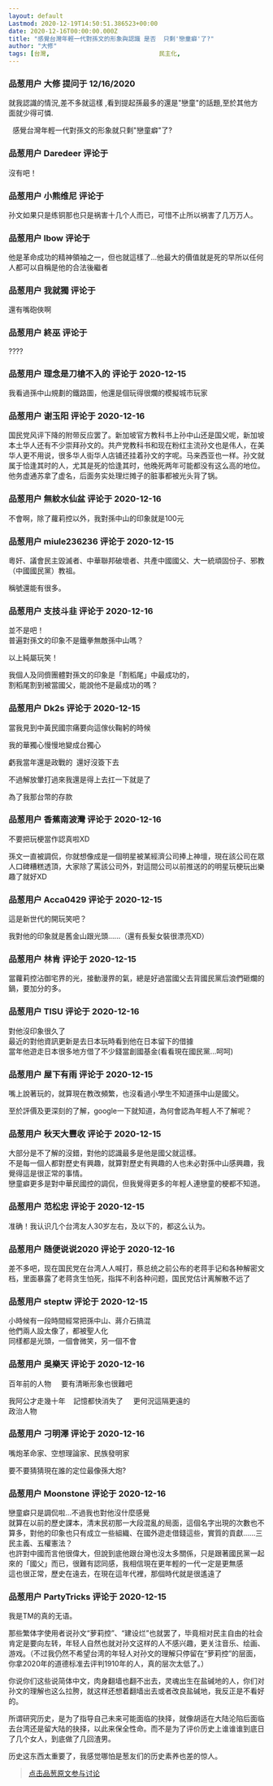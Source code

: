```yaml
---
layout: default
Lastmod: 2020-12-19T14:50:51.386523+00:00
date: 2020-12-16T00:00:00.000Z
title: "感覺台灣年輕一代對孫文的形象與認識 是否  只剩'戀童癖'了?"
author: "大修"
tags: [台灣,								民主化,								孫中山,								孫文]
---
```



### 品葱用户 **大修** 提问于 12/16/2020
    
就我認識的情況,差不多就這樣 ,看到提起孫最多的還是"戀童"的話題,至於其他方面就少得可憐.  
  
  感覺台灣年輕一代對孫文的形象就只剩"戀童癖"了?
    
                

### 品葱用户 **Daredeer** 评论于 
        
沒有吧！
        
                

### 品葱用户 **小熊维尼** 评论于 
        
孙文如果只是练铜那也只是祸害十几个人而已，可惜不止所以祸害了几万万人。
        
                

### 品葱用户 **lbow** 评论于 
        
他是革命成功的精神領袖之一，但也就這樣了…他最大的價值就是死的早所以任何人都可以自稱是他的合法後繼者
        
                

### 品葱用户 **我就獨** 评论于 
        
還有嘴砲俠啊
        
                

### 品葱用户 **終巫** 评论于 
        
????
        
                

### 品葱用户 **理念是刀槍不入的** 评论于 2020-12-15
        
我看過孫中山規劃的鐵路圖，他還是個玩得很爛的模擬城市玩家
        
                

### 品葱用户 **谢玉阳** 评论于 2020-12-16
        
国民党风评下降的附带反应罢了。新加坡官方教科书上孙中山还是国父呢，新加坡本土华人还有不少崇拜孙文的。共产党教科书和现在粉红主流孙文也是伟人，在美华人更不用说，很多华人街华人店铺还挂着孙文的字呢。马来西亚也一样。孙文就属于恰逢其时的人，尤其是死的恰逢其时，他晚死两年可能都没有这么高的地位。他务虚通苏拿了虚名，后面务实处理烂摊子的脏事都被光头背了锅。
        
                

### 品葱用户 **無紋水仙盆** 评论于 2020-12-16
        
不會啊，除了蘿莉控以外，我對孫中山的印象就是100元
        
                

### 品葱用户 **miule236236** 评论于 2020-12-15
        
粵奸、議會民主毀滅者、中華聯邦破壞者、共產中國國父、大一統頑固份子、邪教（中國國民黨）教祖。  
  
稱號還能有很多。
        
                

### 品葱用户 **支技斗韭** 评论于 2020-12-16
        
並不是吧！  
普遍對孫文的印象不是鐵拳無敵孫中山嗎？  
  
以上純屬玩笑！  
  
我個人及同儕團體對孫文的印象是「割稻尾」中最成功的，  
割稻尾割到被當國父，能說他不是最成功的嗎？
        
                

### 品葱用户 **Dk2s** 评论于 2020-12-15
        
當我見到中黃民國宗痛要向這傢伙鞠躬的時候  
  
我的華獨心慢慢地變成台獨心  
  
虧我當年還是政戰的  還好沒簽下去  
  
不過解放暈打過來我還是得上去扛一下就是了  
  
為了我那台幣的存款
        
                

### 品葱用户 **香蕉南波灣** 评论于 2020-12-16
        
不要把玩梗當作認真啦XD  
  
孫文一直被調侃，你就想像成是一個明星被某經濟公司捧上神壇，現在該公司在眾人口碑糟糕透頂，大家除了罵該公司外，對這間公司以前推送的的明星玩梗玩出樂趣了就好XD
        
                

### 品葱用户 **Acca0429** 评论于 2020-12-15
        
這是新世代的開玩笑吧？  
  
我對他的印象就是舊金山跟光頭......（還有長髮女裝很漂亮XD）
        
                

### 品葱用户 **林肯** 评论于 2020-12-15
        
當蘿莉控沾御宅界的光，接動漫界的氣，總是好過當國父去背國民黨后浪們砸爛的鍋，要加分的多。
        
                

### 品葱用户 **TISU** 评论于 2020-12-16
        
對他沒印象很久了  
最近的對他資訊更新是去日本玩時看到他在日本留下的借據  
當年他遊走日本很多地方借了不少錢當創國基金(看看現在國民黨...呵呵)
        
                

### 品葱用户 **屋下有雨** 评论于 2020-12-15
        
嘴上說著玩的，就算現在教改頻繁，也沒看過小學生不知道孫中山是國父。  
  
至於評價及更深刻的了解，google一下就知道，為何會認為年輕人不了解呢？
        
                

### 品葱用户 **秋天大豐收** 评论于 2020-12-15
        
大部分是不了解的沒錯，對他的認識最多是他是國父就這樣。  
不是每一個人都對歷史有興趣，就算對歷史有興趣的人也未必對孫中山感興趣，我覺得這是很正常的事情。  
戀童癖更多是對中華民國控的調侃，但我覺得更多的年輕人連戀童的梗都不知道。
        
                

### 品葱用户 **范松忠** 评论于 2020-12-15
        
准确！我认识几个台湾友人30岁左右，及以下的，都这么认为。
        
                

### 品葱用户 **随便说说2020** 评论于 2020-12-16
        
差不多吧，现在国民党在台湾人人喊打，蔡总统之前公布的老蒋手记和各种解密文档，里面暴露了老蒋贪生怕死，指挥不利各种问题，国民党估计离解散不远了
        
                

### 品葱用户 **steptw** 评论于 2020-12-15
        
小時候有一段時間經常把孫中山、蔣介石搞混  
他們兩人設太像了，都被聖人化  
同樣都是光頭，一個會微笑，另一個不會
        
                

### 品葱用户 **吳樂天** 评论于 2020-12-16
        
百年前的人物     要有清晰形象也很難吧  
  
我阿公才走幾十年    記憶都快消失了     更何況這隔更遠的  
政治人物
        
                

### 品葱用户 **刁明澤** 评论于 2020-12-16
        
嘴炮革命家、空想理論家、民族發明家  
  
要不要猜猜現在誰的定位最像孫大炮?
        
                

### 品葱用户 **Moonstone** 评论于 2020-12-16
        
戀童癖只是調侃啦...不過我也對他沒什麼感覺  
就算在以前的歷史課本，清末民初那一大段混亂的局面，這個名字出現的次數也不算多，對他的印象也只有成立一些組織、在國外遊走借錢這些，實質的貢獻......三民主義、五權憲法？  
也許對中國而言他很偉大，但說到底他跟台灣也沒太多關係，只是跟著國民黨一起來的「國父」而已，很難有認同感，我相信現在更年輕的一代一定是更無感  
這也很正常，歷史在遠去，在現在這年代裡，那個時代就是很遙遠了
        
                

### 品葱用户 **PartyTricks** 评论于 2020-12-15
        
我是TM的真的无语。  
  
那些繁体字使用者说孙文“萝莉控”、“建设烂”也就罢了，毕竟相对民主自由的社会肯定是要向左转，年轻人自然也就对孙文这样的人不感兴趣，更关注音乐、绘画、游戏。（不过我仍然不希望台湾的年轻人对孙文的理解只停留在“萝莉控”的层面，你拿2020年的道德标准去评判1910年的人，真的层次太低了。）  
  
你说你们这些说简体中文，肉身翻墙也翻不出去，灵魂出生在盐碱地的人，你们对孙文的理解也这么拉胯，就这样还想着翻墙出去或者改良盐碱地，我反正是不看好的。  
  
所谓研究历史，是为了指导自己未来可能面临的抉择，就像胡适在大陆沦陷后面临去台湾还是留大陆的抉择，以此来保全性命。而不是为了评价历史上谁谁谁到底日了几个女人，到底做了几回渣男。  
  
历史这东西太重要了，我感觉哪怕是葱友们的历史素养也差的惊人。
        
                





> [点击品葱原文参与讨论](https://pincong.rocks/question/34610)

